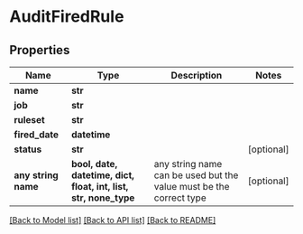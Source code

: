 # AuditFiredRule


## Properties
Name | Type | Description | Notes
------------ | ------------- | ------------- | -------------
**name** | **str** |  |
**job** | **str** |  |
**ruleset** | **str** |  |
**fired_date** | **datetime** |  |
**status** | **str** |  | [optional]
**any string name** | **bool, date, datetime, dict, float, int, list, str, none_type** | any string name can be used but the value must be the correct type | [optional]

[[Back to Model list]](../README.md#documentation-for-models) [[Back to API list]](../README.md#documentation-for-api-endpoints) [[Back to README]](../README.md)
